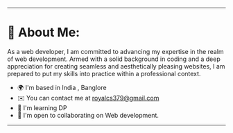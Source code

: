 ---
# 💫 About Me:
As a web developer, I am committed to advancing my expertise in the realm of web development. Armed with a solid background in coding and a deep appreciation for creating seamless and aesthetically pleasing websites, I am prepared to put my skills into practice within a professional context.
- 🌍 I'm based in India , Banglore
- ✉️ You can contact me at royalcs379@gmail.com
- 🧠 I'm learning DP
- 🤝 I'm open to collaborating on Web development.
---